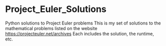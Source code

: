 # Project_Euler_Solutions
Python solutions to Project Euler problems
This is my set of solutions to the mathematical problems listed on the website https://projecteuler.net/archives
Each includes the solution, the runtime, etc. 
